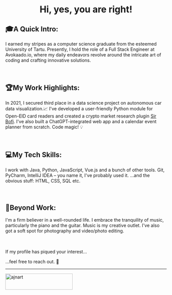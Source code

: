 <h1 align='center'>Hi, yes, you are right!</h1>

## 🎓A Quick Intro: 
I earned my stripes as a computer science graduate from the esteemed University of Tartu. Presently, I hold the role of a Full Stack Engineer at Avokaado.io, where my daily endeavors revolve around the intricate art of coding and crafting innovative solutions.
<br/><br/><br/>

## 🏆My Work Highlights: 
In 2021, I secured third place in a data science project on autonomous car data visualization.📈
I've developed a user-friendly Python module for Open-EID card readers and created a crypto market research plugin <a href="www.sirbofi.com">Sir Bofi</a>. I've also built a ChatGPT-integrated web app and a calendar event planner from scratch. Code magic! 💡
<br/><br/><br/>

## 💻My Tech Skills:
I work with Java, Python, JavaScript, Vue.js and a bunch of other tools. Git, PyCharm, IntelliJ IDEA – you name it, I've probably used it.
…and the obvious stuff:
HTML, CSS, SQL etc.
<br/><br/><br/>

## 🎵Beyond Work: 
I'm a firm believer in a well-rounded life. I embrace the tranquility of music, particularly the piano and the guitar. Music is my creative outlet. 
I've also got a soft spot for photography and video/photo editing. 
<br/><br/><br/>

If my profile has piqued your interest…

…feel free to reach out. 👋

<hr>

<p><a href="https://ko-fi.com/eharkala"> <img align="left" src="https://cdn.ko-fi.com/cdn/kofi3.png?v=3" height="50" width="210" alt="ajnart" /></a></p><br><br>
